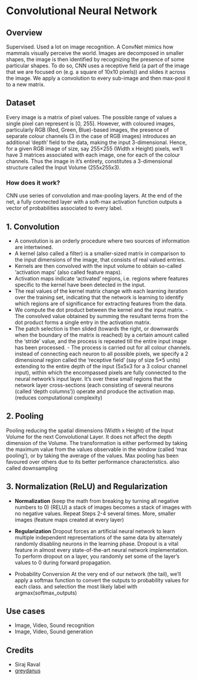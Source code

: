 # Convolutional Neural Network

## Overview

Supervised. Used a lot on image recognition. A ConvNet mimics how mammals visually perceive the world. 
Images are decomposed in smaller shapes, the image is then identified by recognizing the presence of some particular shapes. 
To do so, CNN uses a receptive field (a part of the image that we are focused on (e.g. a square of 10x10 pixels)) 
and slides it across the image. We apply a convolution to every sub-image and then max-pool it to a new matrix.

## Dataset 

Every image is a matrix of pixel values.
The possible range of values a single pixel can represent is [0, 255].
However, with coloured images, particularly RGB (Red, Green, Blue)-based images, the presence of separate colour channels (3 in the case of RGB images) introduces an additional ‘depth’ field to the data, making the input 3-dimensional.
Hence, for a given RGB image of size, say 255×255 (Width x Height) pixels, we’ll have 3 matrices associated with each image, one for each of the colour channels.
Thus the image in it’s entirety, constitutes a 3-dimensional structure called the Input Volume (255x255x3).

### How does it work?

CNN use series of convolution and max-pooling layers. At the end of the net, a fully connected layer with a soft-max
activation function outputs a vector of probabilities associated to every label.

## 1. Convolution

* A convolution is an orderly procedure where two sources of information are intertwined.
* A kernel (also called a filter) is a smaller-sized matrix in comparison to the input dimensions of the image, that consists of real valued entries.
* Kernels are then convolved with the input volume to obtain so-called ‘activation maps’ (also called feature maps).
* Activation maps indicate ‘activated’ regions, i.e. regions where features specific to the kernel have been detected in the input.
* The real values of the kernel matrix change with each learning iteration over the training set, indicating that the network is learning to identify which regions are of significance for extracting features from the data.
* We compute the dot product between the kernel and the input matrix. -The convolved value obtained by summing the resultant terms from the dot product forms a single entry in the activation matrix.
* The patch selection is then slided (towards the right, or downwards when the boundary of the matrix is reached) by a certain amount called the ‘stride’ value, and the process is repeated till the entire input image has been processed. - The process is carried out for all colour channels.
instead of connecting each neuron to all possible pixels, we specify a 2 dimensional region called the ‘receptive field’ (say of size 5×5 units) extending to the entire depth of the input (5x5x3 for a 3 colour channel input), within which the encompassed pixels are fully connected to the neural network’s input layer. It’s over these small regions that the network layer cross-sections (each consisting of several neurons (called ‘depth columns’)) operate and produce the activation map. (reduces computational complexity)

## 2. Pooling

Pooling reducing the spatial dimensions (Width x Height) of the Input Volume for the next Convolutional Layer. It does not affect the depth dimension of the Volume.
The transformation is either performed by taking the maximum value from the values observable in the window (called ‘max pooling’), or by taking the average of the values. Max pooling has been favoured over others due to its better performance characteristics.
also called downsampling

## 3. Normalization (ReLU) and Regularization
 
* **Normalization** (keep the math from breaking by turning all negative numbers to 0) (RELU) a stack of images becomes a stack of images with no negative values.
Repeat Steps 2-4 several times. More, smaller images (feature maps created at every layer)

* **Regularization**
Dropout forces an artificial neural network to learn multiple independent representations of the same data by alternately randomly disabling neurons in the learning phase.
Dropout is a vital feature in almost every state-of-the-art neural network implementation.
To perform dropout on a layer, you randomly set some of the layer’s values to 0 during forward propagation.

* Probability Conversion
At the very end of our network (the tail), we’ll apply a softmax function to convert the outputs to probability values for each class.
and selection the most likely label with argmax(softmax_outputs)

## Use cases

* Image, Video, Sound recognition
* Image, Video, Sound generation

## Credits

* Siraj Raval
* [greydanus](https://github.com/greydanus/pythonic_ocr)
